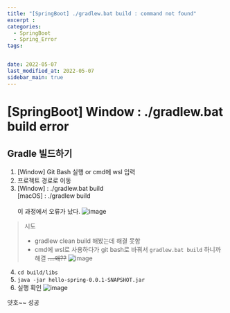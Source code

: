 ```yaml
---
title: "[SpringBoot] ./gradlew.bat build : command not found"
excerpt : 
categories:
  - SpringBoot
  - Spring_Error
tags:


date: 2022-05-07
last_modified_at: 2022-05-07
sidebar_main: true
---
```


# [SpringBoot] Window : ./gradlew.bat build error

## Gradle 빌드하기
1. [Window] Git Bash 실행 or cmd에 wsl 입력
2. 프로젝트 경로로 이동
3. [Window] : ./gradlew.bat build <br>
[macOS] : ./gradlew build <br/><br/>
이 과정에서 오류가 났다.
![image](https://user-images.githubusercontent.com/31675698/167251975-05d19c4c-06b6-4018-a243-2c6644221a5c.png)

>시도
>- gradlew clean build 해봤는데 해결 못함
>- cmd에 wsl로 사용하다가 git bash로 바꿔서 `gradlew.bat build` 하니까 해결 ~~....왜??~~
![image](https://user-images.githubusercontent.com/31675698/167252239-6c8a59e4-9fa2-4962-bae2-1700ff1f4e05.png)
4. `cd build/libs`
5. `java -jar hello-spring-0.0.1-SNAPSHOT.jar`
6. 실행 확인
![image](https://user-images.githubusercontent.com/31675698/167252331-ed1f603d-1de1-4e5d-ae10-eec88ea8f41d.png)

얏호~~ 성공